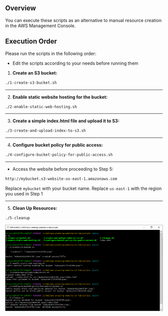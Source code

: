 ## Overview
You can execute these scripts as an alternative to manual resource creation in the AWS Management Console. 

## Execution Order

Please run the scripts in the following order:
- Edit the scripts according to your needs before running them

1. **Create an S3 bucket:**
```bash
./1-create-s3-bucket.sh
```

---

2. **Enable static website hosting for the bucket:**
```bash
./2-enable-static-web-hosting.sh
```

---

3. **Create a simple index.html file and upload it to S3:**
```bash
./3-create-and-upload-index-to-s3.sh
```

---

4. **Configure bucket policy for public access:**
```bash
./4-configure-bucket-policy-for-public-access.sh
```

---

- Access the website before proceeding to Step 5:
```bash
http://mybucket.s3-website-us-east-1.amazonaws.com
```
Replace `mybucket` with your bucket name.
Replace `us-east-1` with the region you used in Step 1

---

5. **Clean Up Resources:**
```bash
./5-cleanup
```

<div align="center">
  <img src="screenshot/T1.PNG" width=""/>
</div>






